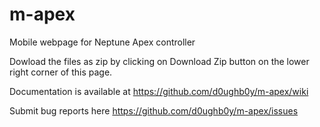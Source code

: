 m-apex
======

Mobile webpage for Neptune Apex controller 

Dowload the files as zip by clicking on Download Zip button on the lower right corner of this page.

Documentation is available at
https://github.com/d0ughb0y/m-apex/wiki

Submit bug reports here
https://github.com/d0ughb0y/m-apex/issues
